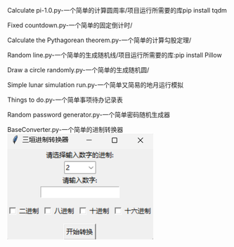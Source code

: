 Calculate pi-1.0.py-一个简单的计算圆周率/项目运行所需要的库pip install tqdm

Fixed countdown.py-一个简单的固定倒计时/

Calculate the Pythagorean theorem.py-一个简单的计算勾股定理/

Random line.py-一个简单的生成随机线/项目运行所需要的库:pip install Pillow

Draw a circle randomly.py-一个简单的生成随机圆/

Simple lunar simulation run.py-一个简单又简易的地月运行模拟

Things to do.py-一个简单事项待办记录表

Random password generator.py-一个简单密码随机生成器

BaseConverter.py-一个简单的进制转换器
![image](https://github.com/Nninghx/Boring-gadgets/blob/main/picture/BaseConverter.png)
